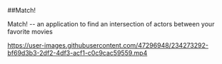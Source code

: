##Match!

Match! -- an application to find an intersection of actors between your favorite movies

https://user-images.githubusercontent.com/47296948/234273292-bf69d3b3-2df2-4df3-acf1-c0c9cac59559.mp4

